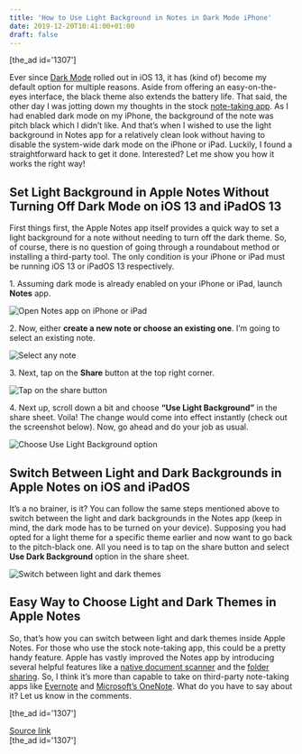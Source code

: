 ```yaml
---
title: 'How to Use Light Background in Notes in Dark Mode iPhone'
date: 2019-12-20T10:41:00+01:00
draft: false
---
```


\[the\_ad id='1307'\]  
  

  

Ever since [Dark Mode](https://beebom.com/ios-13-dark-mode-vs-android-q-dark-mode/) rolled out in iOS 13, it has (kind of) become my default option for multiple reasons. Aside from offering an easy-on-the-eyes interface, the black theme also extends the battery life. That said, the other day I was jotting down my thoughts in the stock [note-taking app](https://beebom.com/best-note-apps-iphone/). As I had enabled dark mode on my iPhone, the background of the note was pitch black which I didn’t like. And that’s when I wished to use the light background in Notes app for a relatively clean look without having to disable the system-wide dark mode on the iPhone or iPad. Luckily, I found a straightforward hack to get it done. Interested? Let me show you how it works the right way!  

  

Set Light Background in Apple Notes Without Turning Off Dark Mode on iOS 13 and iPadOS 13
-----------------------------------------------------------------------------------------

  

First things first, the Apple Notes app itself provides a quick way to set a light background for a note without needing to turn off the dark theme. So, of course, there is no question of going through a roundabout method or installing a third-party tool. The only condition is your iPhone or iPad must be running iOS 13 or iPadOS 13 respectively.  

1\. Assuming dark mode is already enabled on your iPhone or iPad, launch **Notes** app.  

![Open Notes app on iPhone or iPad](https://beebom.com/wp-content/uploads/2019/12/Open-Notes-app-on-iPhone-or-iPad-.jpg)

2\. Now, either **create a new note or choose an existing one**. I’m going to select an existing note.  

![Select any note](https://beebom.com/wp-content/uploads/2019/12/Select-any-note.jpg)

3\. Next, tap on the **Share** button at the top right corner.  

![Tap on the share button](https://beebom.com/wp-content/uploads/2019/12/Tap-on-the-share-button-.jpg)

4\. Next up, scroll down a bit and choose **“Use Light Background”** in the share sheet. Voila! The change would come into effect instantly (check out the screenshot below). Now, go ahead and do your job as usual.

  
  

  

![Choose Use Light Background option](https://beebom.com/wp-content/uploads/2019/12/Choose-Use-Light-Background-option.jpg)

Switch Between Light and Dark Backgrounds in Apple Notes on iOS and iPadOS
--------------------------------------------------------------------------

  

It’s a no brainer, is it? You can follow the same steps mentioned above to switch between the light and dark backgrounds in the Notes app (keep in mind, the dark mode has to be turned on your device). Supposing you had opted for a light theme for a specific theme earlier and now want to go back to the pitch-black one. All you need is to tap on the share button and select **Use Dark Background** option in the share sheet.  

![Switch between light and dark themes](https://beebom.com/wp-content/uploads/2019/12/Switch-between-light-and-dark-themes-.jpg)

Easy Way to Choose Light and Dark Themes in Apple Notes
-------------------------------------------------------

  

So, that’s how you can switch between light and dark themes inside Apple Notes. For those who use the stock note-taking app, this could be a pretty handy feature. Apple has vastly improved the Notes app by introducing several helpful features like a [native document scanner](https://beebom.com/how-scan-documents-ios-11/) and the [folder sharing](https://beebom.com/share-notes-app-folders-iphone-ipad-mac/). So, I think it’s more than capable to take on third-party note-taking apps like [Evernote](https://beebom.com/evernote-alternatives/) and [Microsoft’s OneNote](https://beebom.com/onenote-alternatives/). What do you have to say about it? Let us know in the comments.  

  

  
  
\[the\_ad id='1307'\]  
  
[Source link](https://beebom.com/use-light-background-notes-when-using-dark-mode-iphone-ipad/)  
\[the\_ad id='1307'\]